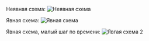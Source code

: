 Неявная схема:
![Неявная схема](https://github.com/vnebelunka/inm-prac/blob/non-stational/report/results/%D0%A0%D0%B5%D0%B7%D1%83%D0%BB%D1%8C%D1%82%D0%B0%D1%82%2C%20%D0%BD%D0%B5%D1%8F%D0%B2%D0%BD%D0%B0%D1%8F%20%D1%81%D1%85%D0%B5%D0%BC%D0%B0.gif)

Явная схема:
![Явная схема](https://github.com/vnebelunka/inm-prac/blob/non-stational/report/results/%D0%A0%D0%B5%D0%B7%D1%83%D0%BB%D1%8C%D1%82%D0%B0%D1%82%2C%20%D1%8F%D0%B2%D0%BD%D0%B0%D1%8F%20%D1%81%D1%85%D0%B5%D0%BC%D0%B0.gif)

Явная схема, малый шаг по времени:
![Явгая схема 2](https://github.com/vnebelunka/inm-prac/blob/non-stational/report/results/%D1%8F%D0%B2%D0%BD%D0%B0%D1%8F%20%D1%81%D1%85%D0%B5%D0%BC%D0%B0%2C%20%D0%BC%D0%B0%D0%BB%D1%8B%D0%B9%20%D1%88%D0%B0%D0%B3%20%D0%BF%D0%BE%20%D0%B2%D1%80%D0%B5%D0%BC%D0%B5%D0%BD%D0%B8.gif)
